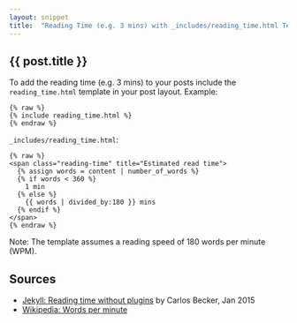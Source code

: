 ```yaml
---
layout: snippet
title:  "Reading Time (e.g. 3 mins) with _includes/reading_time.html Template"
---
```


## {{ post.title }}

To add the reading time (e.g. 3 mins) to your posts include the `reading_time.html`
template in your post layout. Example:

~~~
{% raw %}
{% include reading_time.html %}
{% endraw %}
~~~


`_includes/reading_time.html`:

~~~
{% raw %}
<span class="reading-time" title="Estimated read time">
  {% assign words = content | number_of_words %}
  {% if words < 360 %}
    1 min
  {% else %}
    {{ words | divided_by:180 }} mins
  {% endif %}
</span>
{% endraw %}
~~~

Note: The template assumes a reading speed of 180 words per minute (WPM). 


## Sources

- [Jekyll: Reading time without plugins](http://carlosbecker.com/posts/jekyll-reading-time-without-plugins/) by Carlos Becker, Jan 2015
- [Wikipedia: Words per minute](http://en.wikipedia.org/wiki/Words_per_minute)
